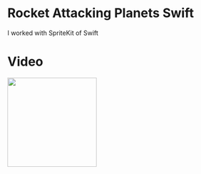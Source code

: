 # Rocket Attacking Planets Swift

I worked with SpriteKit of Swift

# Video

<img width=200 src="https://user-images.githubusercontent.com/73075252/192283857-37fdd378-8818-49d6-b819-9de4e85dbdae.gif">
